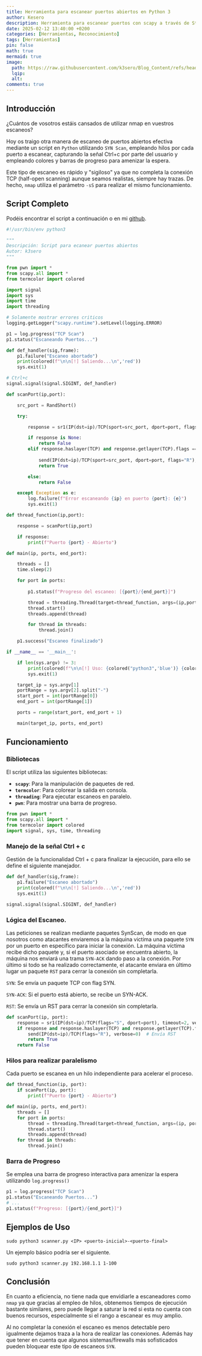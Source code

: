 ```yaml
---
title: Herramienta para escanear puertos abiertos en Python 3
author: Kesero
description: Herramienta para escanear puertos con scapy a través de Stealth Scan empleando hilos 
date: 2025-02-12 13:40:00 +0200
categories: [Herramientas, Reconocimiento]
tags: [Herramientas]
pin: false
math: true
mermaid: true
image:
  path: https://raw.githubusercontent.com/k3sero/Blog_Content/refs/heads/main/Herramientas/EscaneoPuertos/titulo.png
  lqip: 
  alt: 
comments: true
---
```


## Introducción

¿Cuántos de vosotros estáis cansados de utilizar nmap en vuestros escaneos?

Hoy os traigo otra manera de escaneo de puertos abiertos efectiva mediante un script en `Python` utilizando `SYN Scan`, empleando hilos por cada puerto a escanear, capturando la señal Ctrl+c por parte del usuario y empleando colores y barras de progreso para amenizar la espera.

Este tipo de escaneo es rápido y "sigiloso" ya que no completa la conexión TCP (half-open scanning) aunque seamos realistas, siempre hay trazas. De hecho, `nmap` utiliza el parámetro `-sS` para realizar el mismo funcionamiento.

## Script Completo

Podéis encontrar el script a continuación o en mi [github](https://github.com/k3sero/Blog_Content/tree/main/Herramientas/EscaneoPuertos).

```py
#!/usr/bin/env python3

"""
Descripción: Script para ecanear puertos abiertos
Autor: k3sero
"""

from pwn import * 
from scapy.all import *
from termcolor import colored

import signal
import sys
import time
import threading

# Solamente mostrar errores criticos 
logging.getLogger("scapy.runtime").setLevel(logging.ERROR)

p1 = log.progress("TCP Scan")
p1.status("Escaneando Puertos...")

def def_handler(sig,frame):
    p1.failure("Escaneo abortado")
    print(colored(f"\n\n[!] Saliendo...\n",'red'))
    sys.exit(1)

# Ctrl+c
signal.signal(signal.SIGINT, def_handler)

def scanPort(ip,port):

    src_port = RandShort()

    try:

        response = sr1(IP(dst=ip)/TCP(sport=src_port, dport=port, flags="S"), timeout=2, verbose=0)

        if response is None:
            return False
        elif response.haslayer(TCP) and response.getlayer(TCP).flags == 0x12:
            
            send(IP(dst=ip)/TCP(sport=src_port, dport=port, flags="R"), verbose = 0)
            return True

        else:
            return False

    except Exception as e:
        log.failure(f"Error escaneando {ip} en puerto {port}: {e}")
        sys.exit(1)

def thread_function(ip,port):

    response = scanPort(ip,port)

    if response:
        print(f"Puerto {port} - Abierto")

def main(ip, ports, end_port):

    threads = []
    time.sleep(2)

    for port in ports:
        
        p1.status(f"Progreso del escaneo: [{port}/{end_port}]")

        thread = threading.Thread(target=thread_function, args=(ip,port))
        thread.start()
        threads.append(thread)

        for thread in threads:
            thread.join()

    p1.success("Escaneo finalizado")

if __name__ == '__main__':

    if len(sys.argv) != 3:
        print(colored(f"\n\n[!] Uso: {colored("python3",'blue')} {colored(sys.argv[0],'green')} {colored("<ip> <ports-range>\n",'yellow')}",'red'))
        sys.exit(1)

    target_ip = sys.argv[1]
    portRange = sys.argv[2].split("-")
    start_port = int(portRange[0])
    end_port = int(portRange[1])

    ports = range(start_port, end_port + 1)

    main(target_ip, ports, end_port)
```

## Funcionamiento

### Bibliotecas

El script utiliza las siguientes bibliotecas:
- **`scapy`**: Para la manipulación de paquetes de red.
- **`termcolor`**: Para colorear la salida en consola.
- **`threading`**: Para ejecutar escaneos en paralelo.
- **`pwn`**: Para mostrar una barra de progreso.

```python
from pwn import * 
from scapy.all import *
from termcolor import colored
import signal, sys, time, threading
```

### Manejo de la señal Ctrl + c

Gestión de la funcionalidad Ctrl + c para finalizar la ejecución, para ello se define el siguiente manejador.

```py
def def_handler(sig,frame):
    p1.failure("Escaneo abortado")
    print(colored(f"\n\n[!] Saliendo...\n",'red'))
    sys.exit(1)

signal.signal(signal.SIGINT, def_handler)
```

### Lógica del Escaneo.

Las peticiones se realizan mediante paquetes SynScan, de modo en que nosotros como atacantes enviaremos a la máquina victima una paquete `SYN` por un puerto en específico para iniciar la conexión. La máquina víctima recibe dicho paquete y, si el puerto asociado se encuentra abierto, la máquina nos enviará una trama `SYN-ACK` dando paso a la conexión. Por último si todo se ha realizado correctamente, el atacante enviara en último lugar un paquete `RST` para cerrar la conexión sin completarla.

`SYN`: Se envía un paquete TCP con flag SYN.

`SYN-ACK`: Si el puerto está abierto, se recibe un SYN-ACK.

`RST`: Se envía un RST para cerrar la conexión sin completarla.

```py
def scanPort(ip, port):
    response = sr1(IP(dst=ip)/TCP(flags="S", dport=port), timeout=2, verbose=0)
    if response and response.haslayer(TCP) and response.getlayer(TCP).flags == 0x12:
        send(IP(dst=ip)/TCP(flags="R"), verbose=0)  # Envía RST
        return True
    return False
```

### Hilos para realizar paralelismo

Cada puerto se escanea en un hilo independiente para acelerar el proceso.

```py
def thread_function(ip, port):
    if scanPort(ip, port):
        print(f"Puerto {port} - Abierto")

def main(ip, ports, end_port):
    threads = []
    for port in ports:
        thread = threading.Thread(target=thread_function, args=(ip, port))
        thread.start()
        threads.append(thread)
    for thread in threads:
        thread.join()
```

### Barra de Progreso

Se emplea una barra de progreso interactiva para amenizar la espera utilizando `log.progress()`

```py
p1 = log.progress("TCP Scan")
p1.status("Escaneando Puertos...")
# ...
p1.status(f"Progreso: [{port}/{end_port}]")
```

## Ejemplos de Uso

    sudo python3 scanner.py <IP> <puerto-inicial>-<puerto-final>

Un ejemplo básico podría ser el siguiente.

    sudo python3 scanner.py 192.168.1.1 1-100

## Conclusión

En cuanto a eficiencia, no tiene nada que envidiarle a escaneadores como `nmap` ya que gracias al empleo de hilos, obtenemos tiempos de ejecución bastante similares, pero puede llegar a saturar la red si esta no cuenta con buenos recursos, especialmente si el rango a escanear es muy amplio.

Al no completar la conexión el escaneo es menos detectable pero igualmente dejamos traza a la hora de realizar las conexiones. Además hay que tener en cuenta que algunos sistemas/firewalls más sofisticados pueden bloquear este tipo de escaneos `SYN`.